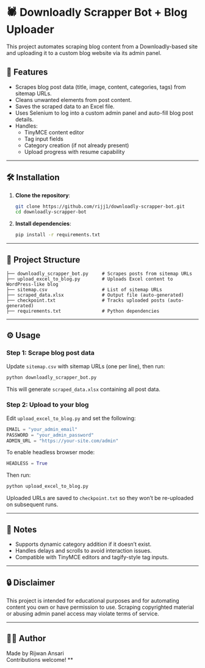 # 🕷️ Downloadly Scrapper Bot + Blog Uploader

This project automates scraping blog content from a Downloadly-based site and uploading it to a custom blog website via its admin panel.

## 📁 Features

- Scrapes blog post data (title, image, content, categories, tags) from sitemap URLs.
- Cleans unwanted elements from post content.
- Saves the scraped data to an Excel file.
- Uses Selenium to log into a custom admin panel and auto-fill blog post details.
- Handles:
  - TinyMCE content editor
  - Tag input fields
  - Category creation (if not already present)
  - Upload progress with resume capability

---

## 🛠️ Installation

1. **Clone the repository**:
   ```bash
   git clone https://github.com/rijj1/downloadly-scrapper-bot.git
   cd downloadly-scrapper-bot
   ```

2. **Install dependencies**:
   ```bash
   pip install -r requirements.txt
   ```

---

## 📂 Project Structure

```
├── downloadly_scrapper_bot.py     # Scrapes posts from sitemap URLs
├── upload_excel_to_blog.py        # Uploads Excel content to WordPress-like blog
├── sitemap.csv                    # List of sitemap URLs
├── scraped_data.xlsx              # Output file (auto-generated)
├── checkpoint.txt                 # Tracks uploaded posts (auto-generated)
├── requirements.txt               # Python dependencies
```

---

## ⚙️ Usage

### Step 1: Scrape blog post data

Update `sitemap.csv` with sitemap URLs (one per line), then run:

```bash
python downloadly_scrapper_bot.py
```

This will generate `scraped_data.xlsx` containing all post data.

### Step 2: Upload to your blog

Edit `upload_excel_to_blog.py` and set the following:
```python
EMAIL = "your_admin_email"
PASSWORD = "your_admin_password"
ADMIN_URL = "https://your-site.com/admin"
```

To enable headless browser mode:
```python
HEADLESS = True
```

Then run:
```bash
python upload_excel_to_blog.py
```

Uploaded URLs are saved to `checkpoint.txt` so they won’t be re-uploaded on subsequent runs.

---

## 🧠 Notes

- Supports dynamic category addition if it doesn’t exist.
- Handles delays and scrolls to avoid interaction issues.
- Compatible with TinyMCE editors and tagify-style tag inputs.

---

## 🔒 Disclaimer

This project is intended for educational purposes and for automating content you own or have permission to use. Scraping copyrighted material or abusing admin panel access may violate terms of service.

---

## 👨‍💻 Author

Made by Rijwan Ansari  
Contributions welcome!
**
